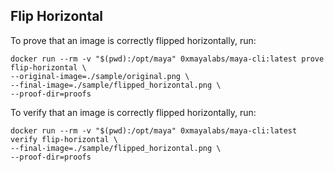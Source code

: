 ## Flip Horizontal

To prove that an image is correctly flipped horizontally, run:
```shell
docker run --rm -v "$(pwd):/opt/maya" 0xmayalabs/maya-cli:latest prove flip-horizontal \
--original-image=./sample/original.png \
--final-image=./sample/flipped_horizontal.png \
--proof-dir=proofs
```

To verify that an image is correctly flipped horizontally, run:
```shell
docker run --rm -v "$(pwd):/opt/maya" 0xmayalabs/maya-cli:latest verify flip-horizontal \
--final-image=./sample/flipped_horizontal.png \
--proof-dir=proofs
```